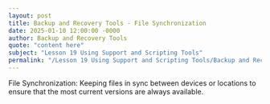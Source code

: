 ```yaml
---
layout: post
title: Backup and Recovery Tools - File Synchronization
date: 2025-01-10 12:00:00 -0000
author: Backup and Recovery Tools
quote: "content here"
subject: "Lesson 19 Using Support and Scripting Tools"
permalink: "/Lesson 19 Using Support and Scripting Tools/Backup and Recovery Tools/Backup and Recovery Tools - File Synchronization"
---
```


File Synchronization: Keeping files in sync between devices or locations to ensure that the most current versions are always available.
